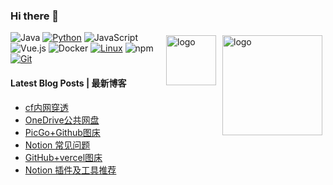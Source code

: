 ### Hi there 👋

<!--
**orsrva/orsrva** is a ✨ _special_ ✨ repository because its `README.md` (this file) appears on your GitHub profile.

Here are some ideas to get you started:

- 🔭 I’m currently working on ...
- 🌱 I’m currently learning ...
- 👯 I’m looking to collaborate on ...
- 🤔 I’m looking for help with ...
- 💬 Ask me about ...
- 📫 How to reach me: ...
- 😄 Pronouns: ...
- ⚡ Fun fact: ...
https://github-readme-stats-livid-two-38.vercel.app/api?username=soeos&show=stars,commits,prs,issues,contribs&theme=cobalt 
stats-readme-github.vercel.app
-->


<!-- 使用的大多数语言 -->
<!-- 链接：https://github-readme-stats.vercel.app/api/top-langs/?username=soeos&layout=compact&theme=vue-dark
-->
<!-- 
<img src="https://stats-readme-github.vercel.app/api/top-langs/?username=soeos&layout=compact&theme=vue-dark" height="160" align="right" style="margin: 5px; margin-bottom: 20px;" />
-->


<!-- <img src="https://stats-readme-github.vercel.app/api?username=soeos&show=stars,commits,prs,issues,contribs&theme=cobalt" alt="logo" height="80" align="right" style="margin: 5px; margin-bottom: 20px;" /> -->
<img src="https://readme.ortech.us.kg/api?username=soeos&show=stars,commits,prs,issues,contribs&theme=cobalt" alt="logo" height="160" align="right" style="margin: 5px; margin-bottom: 20px;" />
<img src="https://me.ortech.us.kg/?user=soeos&hide_border=true&locale=zh_Hans&theme=dark&date_format=M%20j%5B%2C%20Y%5D&mode=weekly" alt="logo" height="80" align="right" style="margin: 5px; margin-bottom: 20px;" />



<!-- 
![SOEOS's GitHub stats](https://stats-readme-github.vercel.app/api?username=soeos&show_icons=true&theme=radical)
-->

![Java](https://img.shields.io/badge/-Java-007396?style=flat-square&logo=java&logoColor=ffffff)
[![Python](https://img.shields.io/badge/-Python-3776AB?style=flat-square&logo=python&logoColor=ffffff)](https://www.python.org/)
![JavaScript](https://img.shields.io/badge/JavaScript-F7DF1E?style=flat-square&logo=JavaScript&logoColor=ffffff)
![Vue.js](https://img.shields.io/badge/-Vue.js-4FC08D?style=flat-square&logo=Vue.js&logoColor=ffffff)
![Docker](https://img.shields.io/badge/Docker-2496ED?style=flat-square&logo=docker&logoColor=ffffff)
[![Linux](https://img.shields.io/badge/-Linux-333333?style=flat-square&logo=linux&logoColor=white)](https://www.linuxfoundation.org/)
![npm](https://img.shields.io/badge/-NPM-CB3837?style=flat-square&logo=npm&logoColor=white)
[![Git](https://img.shields.io/badge/-Git-f05032?style=flat-square&logo=git&logoColor=white)](https://git-scm.com/)


#### Latest Blog Posts | 最新博客

<!-- BLOG-POST-LIST:START -->
- [cf内网穿透](https://www.orys.link/article/cfn)
- [OneDrive公共网盘](https://www.orys.link/article/op)
- [PicGo+Github图床](https://www.orys.link/article/gh2)
- [Notion 常见问题](https://www.orys.link/article/np)
- [GitHub+vercel图床](https://www.orys.link/article/gh3)
- [Notion 插件及工具推荐](https://www.orys.link/article/nt)
<!-- BLOG-POST-LIST:END -->
